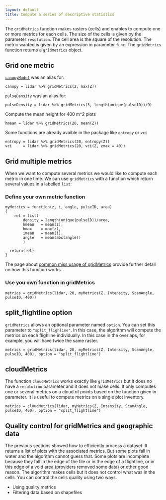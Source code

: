 ```yaml
---
layout: default
title: Compute a series of descriptive statistics
---
```


The `gridMetrics` function makes rasters (cells) and enables to compute one or more metrics for each cells.
The size of the cells is given by the parameter `resolution`. The cell area is the square of the resolution. The metric wanted is given by an expression in parameter `func`. The `gridMetrics` function returns a `gridMetrics` object.

## Grid one metric

[`canopyModel`](canopy.html) was an alias for:

    canopy = lidar %>% gridMetrics(2, max(Z))

`pulseDensity` was an alias for:

    pulseDensity = lidar %>% gridMetrics(3, length(unique(pulseID))/9)

Compute the mean height for 400 m^2 plots

    hmean = lidar %>% gridMetrics(20, mean(Z))

Some functions are already avaible in the package like `entropy` or `vci`

    entropy = lidar %>% gridMetrics(20, entropy(Z))
    vci     = lidar %>% gridMetrics(20, vci(Z, zmax = 40))


## Grid multiple metrics

When we want to compute several metrics we would like to compute each metric in one time. We can use `gridMetrics` with a function which return several values in a labelled `list`:

### Define your own metric function

    myMetrics = function(z, i, angle, pulseID, area)
    {
        ret = list(
            density = length(unique(pulseID))/area,
            hmean   = mean(z),
            hmax    = max(z),
            imean   = mean(i),
            angle   = mean(abs(angle))
            )
    
      return(ret)
    }
    
The page about [common miss usage of gridMetrics](gridMetrics-error.html) provide further detail on how this function works.

### Use you own function in gridMetrics

    metrics = gridMetrics(lidar, 20, myMetrics(Z, Intensity, ScanAngle, pulseID, 400))

## split_flightline option

`gridMetrics` allows an optional parameter named `option`. You can set this parameter to `"split_flighline"`. In this case, the algorithm will compute the metrics on each flighline individually. In this case in the overlaps, for example, you will have twice the same raster.

    metrics = gridMetrics(lidar, 20, myMetrics(Z, Intensity, ScanAngle, pulseID, 400), option = "split_flightline")

## cloudMetrics

The function `cloudMetrics` works exactly like `gridMetrics` but it does no have a `resolution` parameter and it does not make cells. It only computes one or several metrics on a cloud of points based on the function given in parameter. It is useful to compute metrics on a single plot inventory.

    metrics = cloudMetrics(lidar, myMetrics(Z, Intensity, ScanAngle, pulseID, 400), option = "split_flightline")

## Quality control for gridMetrics and geographic data

The previous sections showed how to efficiently process a dataset. It returns a list of plots with the associated metrics. But some plots fall in water and the algorithm cannot guess that. Some plots are incomplete because they fall in the edge of the file or in the edge of a flightline, or in this edge of a void area (providers removed some data) or other good reason. The algorithm makes cells but it does not control what was in the cells. You can control the cells quality using two ways.

- Using quality metrics
- Filtering data based on shapefiles
